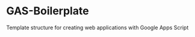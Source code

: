 GAS-Boilerplate
===============

Template structure for creating web applications with Google Apps Script
